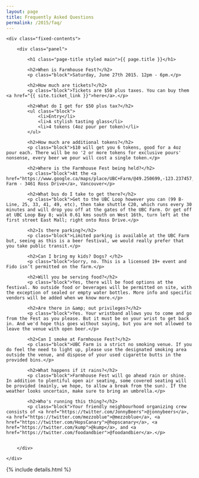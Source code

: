 ```yaml
---
layout: page
title: Frequently Asked Questions
permalink: /2015/faq/
---
```


<div class="panel-container one-up faq-1up">

	<div class="fixed-contents">

		<div class="panel">

		    <h1 class="page-title styled main">{{ page.title }}</h1>

		    <h2>When is Farmhouse Fest?</h2>
			<p class="block">Saturday, June 27th 2015. 12pm - 6pm.</p>

		    <h2>How much are tickets?</h2>
			<p class="block">Tickets are $50 plus taxes. You can buy them <a href="{{ site.ticket_link }}">here</a>.</p>

		    <h2>What do I get for $50 plus tax?</h2>
		    <ul class="block">
				<li>Entry</li>
				<li>A stylish tasting glass</li>
				<li>4 tokens (4oz pour per token)</li>
			</ul>

		    <h2>How much are additional tokens?</h2>
			<p class="block">$10 will get you 6 tokens, good for a 4oz pour each. There will be no '2 or more tokens for exclusive pours' nonsense, every beer we pour will cost a single token.</p>

		    <h2>Where is the Farmhouse Fest being held?</h2>
			<p class="block">At the <a href="https://www.google.ca/maps/place/UBC+Farm/@49.250699,-123.237457,14z/data=!4m2!3m1!1s0x548672d4799fae1f:0xe9b92d59922eb0d">UBC Farm - 3461 Ross Drive</a>, Vancouver</p>

		    <h2>What bus do I take to get there?</h2>
			<p class="block">Get to the UBC Loop however you can (99 B-Line, 25, 33, 41, 49, etc), then take shuttle C20, which runs every 30 minutes and will drop you off at the gates of the UBC Farm. Or get off at UBC Loop Bay 8; walk 0.61 kms south on West 16th, turn left at the first street East Mall; right onto Ross Drive.</p>

		    <h2>Is there parking?</h2>
			<p class="block">Limited parking is available at the UBC Farm but, seeing as this is a beer festival, we would really prefer that you take public transit.</p>

		    <h2>Can I bring my kids? Dogs? </h2>
			<p class="block">Sorry, no. This is a licensed 19+ event and Fido isn’t permitted on the farm.</p>

		    <h2>Will you be serving food?</h2>
			<p class="block">Yes, there will be food options at the festival. No outside food or beverages will be permitted on site, with the exception of sealed or empty water bottles. More info and specific vendors will be added when we know more.</p>

		    <h2>Are there in &amp; out privileges?</h2>
			<p class="block">Yes. Your wristband allows you to come and go from the Fest as you please. But it must be on your wrist to get back in. And we'd hope this goes without saying, but you are not allowed to leave the venue with open beer.</p>

		    <h2>Can I smoke at Farmhouse Fest?</h2>
			<p class="block">UBC Farm is a strict no smoking venue. If you do feel the need to light up, please use the designated smoking area outside the venue, and dispose of your used cigarette butts in the provided bins.</p>

		    <h2>What happens if it rains?</h2>
			<p class="block">Farmhouse Fest will go ahead rain or shine. In addition to plentiful open air seating, some covered seating will be provided (mainly, we hope, to allow a break from the sun). If the weather looks uncertain, make sure to bring an umbrella.</p>

		    <h2>Who's running this thing?</h2>
		    <p class="block">Your friendly neighbourhood organizing crew consists of <a href="https://twitter.com/JonnyBeers">@jonnybeers</a>, <a href="https://twitter.com/mezzoblue">@mezzoblue</a>, <a href="https://twitter.com/HopsCanary">@hopscanary</a>, <a href="https://twitter.com/kump">@kump</a>, and <a href="https://twitter.com/foodandbier">@foodandbier</a>.</p>

			
		</div>

	</div>
</div>


{% include details.html %}